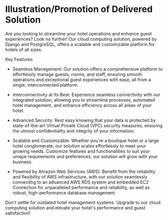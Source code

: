 # Illustration/Promotion of Delivered Solution

Are you looking to streamline your hotel operations and enhance guest experiences? Look no further! Our cloud computing solution, powered by Django and PostgreSQL, offers a scalable and customizable platform for hotels of all sizes.


Key Features:

- Seamless Management: Our solution offers a comprehensive platform to effortlessly manage guests, rooms, and staff, ensuring smooth operations and exceptional guest experiences with ease, all from a single, interconnected platform.

- Interconnectivity at Its Best: Experience seamless connectivity with our integrated solution, allowing you to streamline processes, automated hotel management, and enhance efficiency across all areas of your hotel.

- Advanced Security: Rest easy knowing that your data is protected by state-of-the-art Virtual Private Cloud (VPC) security measures, ensuring the utmost confidentiality and integrity of your information.

- Scalable and Customizable: Whether you're a boutique hotel or a large hotel conglomerate, our solution scales effortlessly to meet your growing needs. Customize features and functionalities to suit your unique requirements and preferences, our solution will grow with your business.

- Powered by Amazon Web Services (AWS): Benefit from the reliability and flexibility of AWS infrastructure, with our solution seamlessly connecting to an advanced AWS RDS system and embedded EC2 Connection for unparalleled performance and reliability, as well as robust, high-performance database management.


Don't settle for outdated hotel management systems. Upgrade to our cloud computing solution and elevate your hotel's performance and guest satisfaction!
